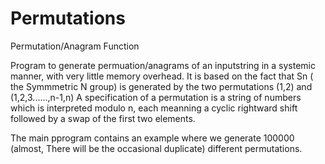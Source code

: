 # Permutations
Permutation/Anagram Function

Program to generate permuation/anagrams of an inputstring in a systemic manner, with very little memory overhead. 
It is based on the fact that Sn ( the Symmmetric N group) is generated by the two permutations (1,2) and (1,2,3......,n-1,n)
A specification of a permutation is a string of numbers which is interpreted modulo n,  each meanning a <number>  cyclic rightward shift followed by a swap of the first two elements.

The main pprogram contains an example where we generate 100000 (almost, There will be the occasional duplicate) different permutations. 

